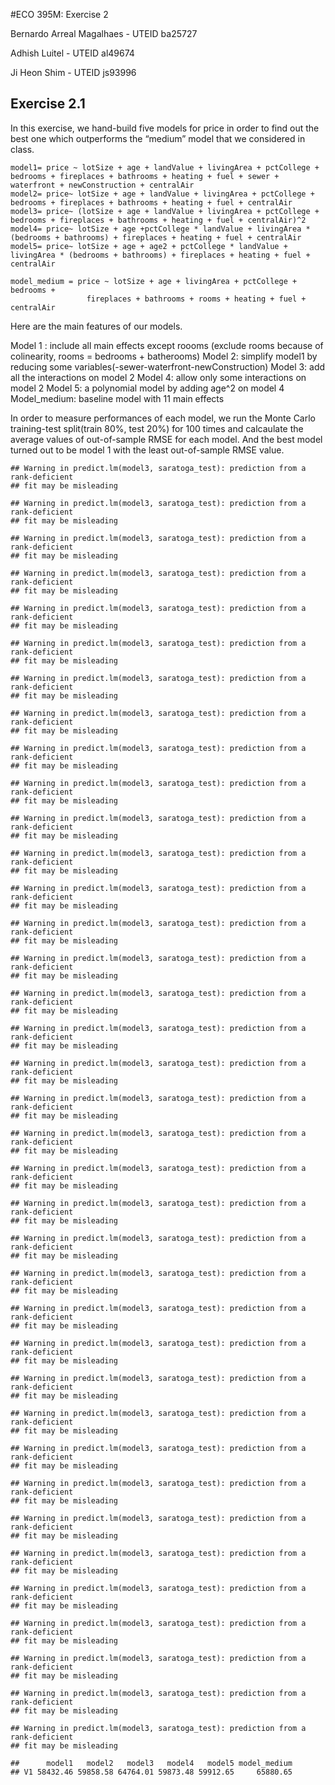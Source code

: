 \#ECO 395M: Exercise 2

Bernardo Arreal Magalhaes - UTEID ba25727

Adhish Luitel - UTEID al49674

Ji Heon Shim - UTEID js93996

Exercise 2.1
------------

In this exercise, we hand-build five models for price in order to find
out the best one which outperforms the “medium” model that we considered
in class.

    model1= price ~ lotSize + age + landValue + livingArea + pctCollege + bedrooms + fireplaces + bathrooms + heating + fuel + sewer + waterfront + newConstruction + centralAir 
    model2= price~ lotSize + age + landValue + livingArea + pctCollege + bedrooms + fireplaces + bathrooms + heating + fuel + centralAir 
    model3= price~ (lotSize + age + landValue + livingArea + pctCollege + bedrooms + fireplaces + bathrooms + heating + fuel + centralAir)^2 
    model4= price~ lotSize + age +pctCollege * landValue + livingArea * (bedrooms + bathrooms) + fireplaces + heating + fuel + centralAir
    model5= price~ lotSize + age + age2 + pctCollege * landValue + livingArea * (bedrooms + bathrooms) + fireplaces + heating + fuel + centralAir

    model_medium = price ~ lotSize + age + livingArea + pctCollege + bedrooms + 
                     fireplaces + bathrooms + rooms + heating + fuel + centralAir

Here are the main features of our models.

Model 1 : include all main effects except roooms (exclude rooms because
of colinearity, rooms = bedrooms + batherooms) Model 2: simplify model1
by reducing some variables(-sewer-waterfront-newConstruction) Model 3:
add all the interactions on model 2 Model 4: allow only some
interactions on model 2 Model 5: a polynomial model by adding age^2 on
model 4 Model\_medium: baseline model with 11 main effects

In order to measure performances of each model, we run the Monte Carlo
training-test split(train 80%, test 20%) for 100 times and calcaulate
the average values of out-of-sample RMSE for each model. And the best
model turned out to be model 1 with the least out-of-sample RMSE value.

    ## Warning in predict.lm(model3, saratoga_test): prediction from a rank-deficient
    ## fit may be misleading

    ## Warning in predict.lm(model3, saratoga_test): prediction from a rank-deficient
    ## fit may be misleading

    ## Warning in predict.lm(model3, saratoga_test): prediction from a rank-deficient
    ## fit may be misleading

    ## Warning in predict.lm(model3, saratoga_test): prediction from a rank-deficient
    ## fit may be misleading

    ## Warning in predict.lm(model3, saratoga_test): prediction from a rank-deficient
    ## fit may be misleading

    ## Warning in predict.lm(model3, saratoga_test): prediction from a rank-deficient
    ## fit may be misleading

    ## Warning in predict.lm(model3, saratoga_test): prediction from a rank-deficient
    ## fit may be misleading

    ## Warning in predict.lm(model3, saratoga_test): prediction from a rank-deficient
    ## fit may be misleading

    ## Warning in predict.lm(model3, saratoga_test): prediction from a rank-deficient
    ## fit may be misleading

    ## Warning in predict.lm(model3, saratoga_test): prediction from a rank-deficient
    ## fit may be misleading

    ## Warning in predict.lm(model3, saratoga_test): prediction from a rank-deficient
    ## fit may be misleading

    ## Warning in predict.lm(model3, saratoga_test): prediction from a rank-deficient
    ## fit may be misleading

    ## Warning in predict.lm(model3, saratoga_test): prediction from a rank-deficient
    ## fit may be misleading

    ## Warning in predict.lm(model3, saratoga_test): prediction from a rank-deficient
    ## fit may be misleading

    ## Warning in predict.lm(model3, saratoga_test): prediction from a rank-deficient
    ## fit may be misleading

    ## Warning in predict.lm(model3, saratoga_test): prediction from a rank-deficient
    ## fit may be misleading

    ## Warning in predict.lm(model3, saratoga_test): prediction from a rank-deficient
    ## fit may be misleading

    ## Warning in predict.lm(model3, saratoga_test): prediction from a rank-deficient
    ## fit may be misleading

    ## Warning in predict.lm(model3, saratoga_test): prediction from a rank-deficient
    ## fit may be misleading

    ## Warning in predict.lm(model3, saratoga_test): prediction from a rank-deficient
    ## fit may be misleading

    ## Warning in predict.lm(model3, saratoga_test): prediction from a rank-deficient
    ## fit may be misleading

    ## Warning in predict.lm(model3, saratoga_test): prediction from a rank-deficient
    ## fit may be misleading

    ## Warning in predict.lm(model3, saratoga_test): prediction from a rank-deficient
    ## fit may be misleading

    ## Warning in predict.lm(model3, saratoga_test): prediction from a rank-deficient
    ## fit may be misleading

    ## Warning in predict.lm(model3, saratoga_test): prediction from a rank-deficient
    ## fit may be misleading

    ## Warning in predict.lm(model3, saratoga_test): prediction from a rank-deficient
    ## fit may be misleading

    ## Warning in predict.lm(model3, saratoga_test): prediction from a rank-deficient
    ## fit may be misleading

    ## Warning in predict.lm(model3, saratoga_test): prediction from a rank-deficient
    ## fit may be misleading

    ## Warning in predict.lm(model3, saratoga_test): prediction from a rank-deficient
    ## fit may be misleading

    ## Warning in predict.lm(model3, saratoga_test): prediction from a rank-deficient
    ## fit may be misleading

    ## Warning in predict.lm(model3, saratoga_test): prediction from a rank-deficient
    ## fit may be misleading

    ## Warning in predict.lm(model3, saratoga_test): prediction from a rank-deficient
    ## fit may be misleading

    ## Warning in predict.lm(model3, saratoga_test): prediction from a rank-deficient
    ## fit may be misleading

    ## Warning in predict.lm(model3, saratoga_test): prediction from a rank-deficient
    ## fit may be misleading

    ## Warning in predict.lm(model3, saratoga_test): prediction from a rank-deficient
    ## fit may be misleading

    ## Warning in predict.lm(model3, saratoga_test): prediction from a rank-deficient
    ## fit may be misleading

    ## Warning in predict.lm(model3, saratoga_test): prediction from a rank-deficient
    ## fit may be misleading

    ##      model1   model2   model3   model4   model5 model_medium
    ## V1 58432.46 59858.58 64764.01 59873.48 59912.65     65880.65
